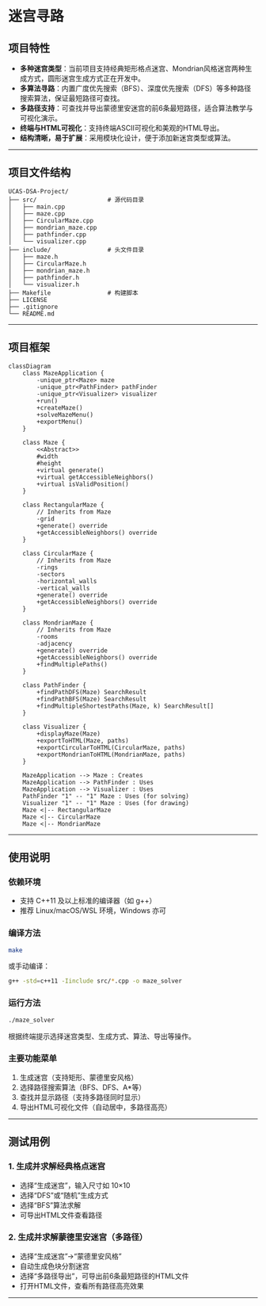 # 迷宫寻路

## 项目特性

- **多种迷宫类型**：当前项目支持经典矩形格点迷宫、Mondrian风格迷宫两种生成方式，圆形迷宫生成方式正在开发中。
- **多算法寻路**：内置广度优先搜索（BFS）、深度优先搜索（DFS）等多种路径搜索算法，保证最短路径可查找。
- **多路径支持**：可查找并导出蒙德里安迷宫的前6条最短路径，适合算法教学与可视化演示。
- **终端与HTML可视化**：支持终端ASCII可视化和美观的HTML导出。
- **结构清晰，易于扩展**：采用模块化设计，便于添加新迷宫类型或算法。

---

## 项目文件结构

```
UCAS-DSA-Project/
├── src/                    # 源代码目录
│   ├── main.cpp
│   ├── maze.cpp
│   ├── CircularMaze.cpp
│   ├── mondrian_maze.cpp
│   ├── pathfinder.cpp
│   └── visualizer.cpp
├── include/                # 头文件目录
│   ├── maze.h
│   ├── CircularMaze.h
│   ├── mondrian_maze.h
│   ├── pathfinder.h
│   └── visualizer.h
├── Makefile                # 构建脚本
├── LICENSE                 
├── .gitignore              
└── README.md               
```

---

## 项目框架


```mermaid
classDiagram
    class MazeApplication {
        -unique_ptr<Maze> maze
        -unique_ptr<PathFinder> pathFinder
        -unique_ptr<Visualizer> visualizer
        +run()
        +createMaze()
        +solveMazeMenu()
        +exportMenu()
    }

    class Maze {
        <<Abstract>>
        #width
        #height
        +virtual generate()
        +virtual getAccessibleNeighbors()
        +virtual isValidPosition()
    }

    class RectangularMaze {
        // Inherits from Maze
        -grid
        +generate() override
        +getAccessibleNeighbors() override
    }

    class CircularMaze {
        // Inherits from Maze
        -rings
        -sectors
        -horizontal_walls
        -vertical_walls
        +generate() override
        +getAccessibleNeighbors() override
    }

    class MondrianMaze {
        // Inherits from Maze
        -rooms
        -adjacency
        +generate() override
        +getAccessibleNeighbors() override
        +findMultiplePaths()
    }

    class PathFinder {
        +findPathDFS(Maze) SearchResult
        +findPathBFS(Maze) SearchResult
        +findMultipleShortestPaths(Maze, k) SearchResult[]
    }

    class Visualizer {
        +displayMaze(Maze)
        +exportToHTML(Maze, paths)
        +exportCircularToHTML(CircularMaze, paths)
        +exportMondrianToHTML(MondrianMaze, paths)
    }

    MazeApplication --> Maze : Creates
    MazeApplication --> PathFinder : Uses
    MazeApplication --> Visualizer : Uses
    PathFinder "1" -- "1" Maze : Uses (for solving)
    Visualizer "1" -- "1" Maze : Uses (for drawing)
    Maze <|-- RectangularMaze
    Maze <|-- CircularMaze
    Maze <|-- MondrianMaze
```

---


## 使用说明

### 依赖环境

- 支持 C++11 及以上标准的编译器（如 g++）
- 推荐 Linux/macOS/WSL 环境，Windows 亦可

### 编译方法

```bash
make
```
或手动编译：
```bash
g++ -std=c++11 -Iinclude src/*.cpp -o maze_solver
```

### 运行方法

```bash
./maze_solver
```
根据终端提示选择迷宫类型、生成方式、算法、导出等操作。

### 主要功能菜单

1. 生成迷宫（支持矩形、蒙德里安风格）
2. 选择路径搜索算法（BFS、DFS、A*等）
3. 查找并显示路径（支持多路径同时显示）
4. 导出HTML可视化文件（自动居中，多路径高亮）

---

## 测试用例

### 1. 生成并求解经典格点迷宫

- 选择“生成迷宫”，输入尺寸如 10×10
- 选择“DFS”或“随机”生成方式
- 选择“BFS”算法求解
- 可导出HTML文件查看路径

### 2. 生成并求解蒙德里安迷宫（多路径）

- 选择“生成迷宫”->“蒙德里安风格”
- 自动生成色块分割迷宫
- 选择“多路径导出”，可导出前6条最短路径的HTML文件
- 打开HTML文件，查看所有路径高亮效果


---



